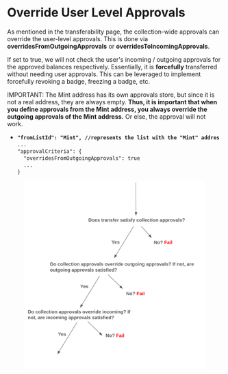 # Override User Level Approvals

As mentioned in the transferability page, the collection-wide approvals can override the user-level approvals. This is done via **overridesFromOutgoingApprovals** or **overridesToIncomingApprovals**.

If set to true, we will not check the user's incoming / outgoing approvals for the approved balances respectively. Essentially, it is **forcefully** transferred without needing user approvals. This can be leveraged to implement forcefully revoking a badge, freezing a badge, etc.

IMPORTANT: The Mint address has its own approvals store, but since it is not a real address, they are always empty. **Thus, it is important that when you define approvals from the Mint address, you always override the outgoing approvals of the Mint address.** Or else, the approval will not work.

* <pre class="language-json"><code class="lang-json"><strong>"fromListId": "Mint", //represents the list with the "Mint" addres
  </strong>...
  "approvalCriteria": {
    "overridesFromOutgoingApprovals": true
    ...
  }
  </code></pre>

<figure><img src="../../../../.gitbook/assets/image (1) (1) (1) (1) (1) (1) (1) (1) (1) (1) (1) (1) (1) (1) (1) (1) (1) (1) (1) (1) (1) (1) (1) (1) (1) (1) (1) (1) (1) (1) (1) (1) (1) (1) (1) (1) (1) (1) (1) (1) (1) (1) (1) (1) (1) (1) (1) (1) (1) (1) (1) (1) (1) (1) (1) (1) (1) (1) (1).png" alt=""><figcaption></figcaption></figure>
